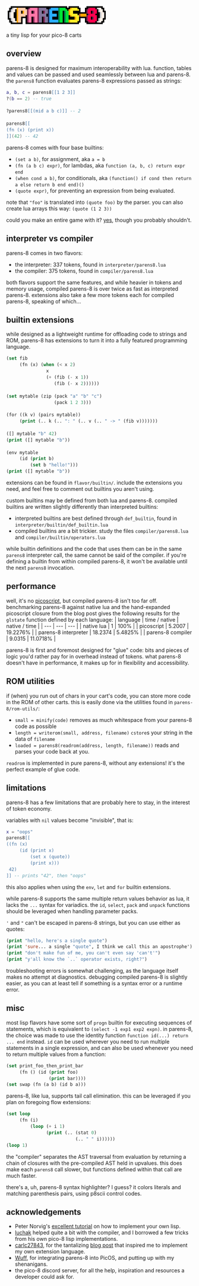 ![(parens-8)](parens-8.png)

a tiny lisp for your pico-8 carts

## overview

parens-8 is designed for maximum interoperability with lua. function, tables and values can be passed and used seamlessly between lua and parens-8. the `parens8` function evaluates parens-8 expressions passed as strings:

```lua
a, b, c = parens8[[1 2 3]]
?(b == 2) -- true

?parens8[[(mid a b c)]] -- 2

parens8[[
(fn (x) (print x))
]](42) -- 42
```

parens-8 comes with four base builtins:
* `(set a b)`, for assignment, aka `a = b`
* `(fn (a b c) expr)`, for lambdas, aka `function (a, b, c) return expr end`
* `(when cond a b)`, for conditionals, aka `(function() if cond then return a else return b end end)()`
* `(quote expr)`, for preventing an expression from being evaluated.

note that `"foo"` is translated into `(quote foo)` by the parser. you can also create lua arrays this way: `(quote (1 2 3))`

could you make an entire game with it? [yes](./examples/baloonbomber.p8), though you probably shouldn't.

## interpreter vs compiler

parens-8 comes in two flavors:
* the interpreter: 337 tokens, found in `interpreter/parens8.lua`
* the compiler: 375 tokens, found in `compiler/parens8.lua`

both flavors support the same features, and while heavier in tokens and memory usage, compiled parens-8 is over twice as fast as interpreted parens-8. extensions also take a few more tokens each for compiled parens-8, speaking of which...

## builtin extensions

while designed as a lightweight runtime for offloading code to strings and ROM, parens-8 has extensions to turn it into a fully featured programming language.

```lisp
(set fib
     (fn (x) (when (< x 2)
               x
               (+ (fib (- x 1))
                  (fib (- x 2))))))

(set mytable (zip (pack "a" "b" "c")
                  (pack 1 2 3)))

(for ((k v) (pairs mytable))
     (print (.. k (.. ": " (.. v (.. " -> " (fib v)))))))

([] mytable "b" 42)
(print ([] mytable "b"))

(env mytable
     (id (print b)
         (set b "hello!")))
(print ([] mytable "b"))
```

extensions can be found in `flavor/builtin/`. include the extensions you need, and feel free to comment out builtins you aren't using.

custom builtins may be defined from both lua and parens-8. compiled builtins are written slightly differently than interpreted builtins:
* interpreted builtins are best defined through `def_builtin`, found in `interpreter/builtin/def_builtin.lua`
* compiled builtins are a bit trickier. study the files `compiler/parens8.lua` and `compiler/builtin/operators.lua`

while builtin definitions and the code that uses them can be in the same `parens8` interpreter call, the same cannot be said of the compiler. if you're defining a builtin from within compiled parens-8, it won't be available until the next `parens8` invocation.

## performance

well, it's no [picoscript](https://carlc27843.github.io/post/picoscript/), but compiled parens-8 isn't too far off. benchmarking parens-8 against native lua and the hand-expanded picoscript closure from the blog post gives the following results for the `glstate` function defined by each language:
| language | time / native | native / time |
| --- | --- | --- |
| native lua | 1 | 100% |
| picoscript | 5.2007 | 19.2276% |
| parens-8 interpreter | 18.2374 | 5.4825% |
| parens-8 compiler | 9.0315 | 11.0718% |

parens-8 is first and foremost designed for "glue" code: bits and pieces of logic you'd rather pay for in overhead instead of tokens. what parens-8 doesn't have in performance, it makes up for in flexibility and accessibility.

## ROM utilities

if (when) you run out of chars in your cart's code, you can store more code in the ROM of other carts. this is easily done via the utilities found in `parens-8/rom-utils/`:
* `small = minify(code)` removes as much whitespace from your parens-8 code as possible
* `length = writerom(small, address, filename)` `cstore`s your string in the data of `filename`
* `loaded = parens8(readrom(address, length, filename))` reads and parses your code back at you.

`readrom` is implemented in pure parens-8, without any extensions! it's the perfect example of glue code.

## limitations

parens-8 has a few limitations that are probably here to stay, in the interest of token economy.

variables with `nil` values become "invisible", that is:
```lua
x = "oops"
parens8[[
((fn (x)
     (id (print x)
         (set x (quote))
         (print x)))
 42)
]] -- prints "42", then "oops"
```
this also applies when using the `env`, `let` and `for` builtin extensions.

while parens-8 supports the same multiple return values behavior as lua, it lacks the `...` syntax for variadics. the `id`, `select`, `pack` and `unpack` functions should be leveraged when handling parameter packs.

`'` and `"` can't be escaped in parens-8 strings, but you can use either as quotes:
```lisp
(print "hello, here's a single quote")
(print 'sure... a single "quote", I think we call this an apostrophe')
(print "don't make fun of me, you can't even say 'can't'")
(print "y'all know the `..` operator exists, right?")
```

troubleshooting errors is somewhat challenging, as the language itself makes no attempt at diagnostics. debugging compiled parens-8 is slightly easier, as you can at least tell if something is a syntax error or a runtime error.

## misc

most lisp flavors have some sort of `progn` builtin for executing sequences of statements, which is equivalent to `(select -1 exp1 exp2 expn)`. in parens-8, the choice was made to use the identity function `function id(...) return ... end` instead. `id` can be used wherever you need to run multiple statements in a single expression, and can also be used whenever you need to return multiple values from a function:
```lisp
(set print_foo_then_print_bar
     (fn () (id (print foo)
                (print bar))))
(set swap (fn (a b) (id b a)))
```

parens-8, like lua, supports tail call elimination. this can be leveraged if you plan on foregoing flow extensions:
```lisp
(set loop
     (fn (i)
         (loop (+ i 1)
               (print (.. (stat 0)
                          (.. " " i))))))
(loop 1)
```

the "compiler" separates the AST traversal from evaluation by returning a chain of closures with the pre-compiled AST held in upvalues. this does make each `parens8` call slower, but functions defined within that call are much faster.

there's a, uh, parens-8 syntax highlighter? I guess? it colors literals and matching parenthesis pairs, using p8scii control codes.

## acknowledgements

* Peter Norvig's [excellent tutorial](https://norvig.com/lispy.html) on how to implement your own lisp.
* [luchak](https://github.com/luchak) helped quite a bit with the compiler, and I borrowed a few tricks from his own pico-8 lisp implementations.
* [carlc27843](https://carlc27843.github.io/), for the tantalizing [blog post](https://carlc27843.github.io/post/picoscript/) that inspired me to implement my own extension language.
* [Wuff](https://wuffmakesgames.itch.io/), for integrating parens-8 into PicOS, and putting up with my shenanigans.
* the pico-8 discord server, for all the help, inspiration and resources a developer could ask for.
